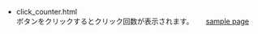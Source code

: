 * click_counter.html  
ボタンをクリックするとクリック回数が表示されます。　　
[sample page](http://natsume.php.xdomain.jp/sample/20170515/click_counter.html)